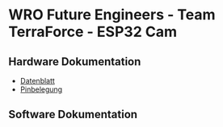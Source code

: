 # WRO Future Engineers - Team TerraForce - ESP32 Cam

## Hardware Dokumentation
* [Datenblatt](/doc/datasheets/ESP32_Cam_datasheet.pdf)
* [Pinbelegung](/doc/pinouts/ESP32_Cam_pinout.png)

## Software Dokumentation